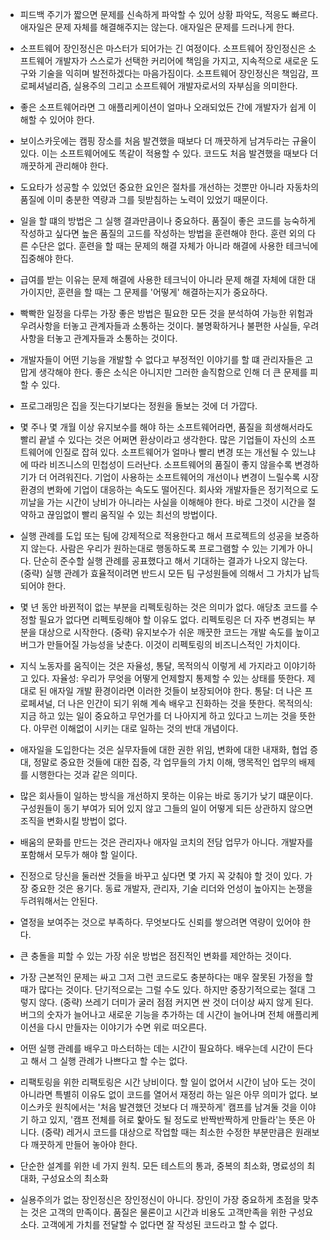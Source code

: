 * 피드백 주기가 짧으면 문제를 신속하게 파악할 수 있어 상황 파악도, 적응도 빠르다. 애자일은 문제 자체를 해결해주지는 않는다. 애자일은 문제를 드러나게 한다.

* 소프트웨어 장인정신은 마스터가 되어가는 긴 여정이다. 소프트웨어 장인정신은 소프트웨어 개발자가 스스로가 선택한 커리어에 책임을 가지고, 지속적으로 새로운 도구와 기술을 익히며 발전하겠다는 마음가짐이다. 소프트웨어 장인정신은 책임감, 프로페셔널리즘, 실용주의 그리고 소프트웨어 개발자로서의 자부심을 의미한다.

* 좋은 소프트웨어라면 그 애플리케이션이 얼마나 오래되었든 간에 개발자가 쉽게 이해할 수 있어야 한다.

* 보이스카웃에는 캠핑 장소를 처음 발견했을 때보다 더 깨끗하게 남겨두라는 규율이 있다. 이는 소프트웨어에도 똑같이 적용할 수 있다. 코드도 처음 발견했을 때보다 더 깨끗하게 관리해야 한다.

* 도요타가 성공할 수 있었던 중요한 요인은 절차를 개선하는 것뿐만 아니라 자동차의 품질에 이미 충분한 역량과 그를 뒷받침하는 노력이 있었기 때문이다.

* 일을 할 떄의 방법은 그 실행 결과만큼이나 중요하다. 품질이 좋은 코드를 능숙하게 작성하고 싶다면 높은 품질의 고드를 작성하는 방법을 훈련해야 한다. 훈련 외의 다른 수단은 없다. 훈련을 할 때는 문제의 해결 자체가 아니라 해결에 사용한 테크닉에 집중해야 한다.

* 급여를 받는 이유는 문제 해결에 사용한 테크닉이 아니라 문제 해결 자체에 대한 대가이지만, 훈련을 할 때는 그 문제를 '어떻게' 해결하는지가 중요하다. 

* 빡빡한 일정을 다루는 가장 좋은 방법은 필요한 모든 것을 분석하여 가능한 위험과 우려사항을 터놓고 관계자들과 소통하는 것이다. 불명확하거나 불편한 사실들, 우려사항을 터놓고 관계자들과 소통하는 것이다. 

* 개발자들이 어떤 기능을 개발할 수 없다고 부정적인 이야기를 할 떄 관리자들은 고맙게 생각해야 한다. 좋은 소식은 아니지만 그러한 솔직함으로 인해 더 큰 문제를 피할 수 있다.

* 프로그래밍은 집을 짓는다기보다는 정원을 돌보는 것에 더 가깝다.

* 몇 주나 몇 개월 이상 유지보수를 해야 하는 소프트웨어라면, 품질을 희생해서라도 빨리 끝낼 수 있다는 것은 어쩌면 환상이라고 생각한다. 많은 기업들이 자신의 소프트웨어에 인질로 잡혀 있다. 소프트웨어가 얼마나 빨리 변경 또는 개선될 수 있느냐에 따라 비즈니스의 민첩성이 드러난다. 소프트웨어의 품질이 좋지 않을수록 변경하기가 더 어려워진다. 기업이 사용하는 소프트웨어의 개선이나 변경이 느릴수록 시장 환경의 변화에 기업이 대응하는 속도도 떨어진다. 회사와 개발자들은 정기적으로 도끼날을 가는 시간이 낭비가 아니라는 사실을 이해해야 한다. 바로 그것이 시간을 절약하고 끊임없이 빨리 움직일 수 있는 최선의 방법이다.

* 실행 관례를 도입 또는 팀에 강제적으로 적용한다고 해서 프로젝트의 성공을 보증하지 않는다. 사람은 우리가 원하는대로 행동하도록 프로그램할 수 있는 기계가 아니다. 단순히 준수할 실행 관례를 공표했다고 해서 기대하는 결과가 나오지 않는다. (중략) 실행 관례가 효율적이려면 반드시 모든 팀 구성원들에 의해서 그 가치가 납득되어야 한다.

* 몇 년 동안 바뀐적이 없는 부분을 리펙토링하는 것은 의미가 없다. 애당초 코드를 수정할 필요가 없다면 리펙토링해야 할 이유도 없다. 리펙토링은 더 자주 변경되는 부분을 대상으로 시작한다. (중략) 유지보수가 쉬운 깨끗한 코드는 개발 속도를 높이고 버그가 만들어질 가능성을 낮춘다. 이것이 리펙토링의 비즈니스적인 가치이다.

* 지식 노동자를 움직이는 것은 자율성, 통달, 목적의식 이렇게 세 가지라고 이야기하고 있다. 자율성: 우리가 무엇을 어떻게 언제할지 통제할 수 있는 상태를 뜻한다. 제대로 된 애자일 개발 환경이라면 이러한 것들이 보장되어야 한다. 통달: 더 나은 프로페셔널, 더 나은 인간이 되기 위해 계속 배우고 진화하는 것을 뜻한다. 목적의식: 지금 하고 있는 일이 중요하고 무언가를 더 나아지게 하고 있다고 느끼는 것을 뜻한다. 아무런 이해없이 시키는 대로 일하는 것의 반대 개념이다.

* 애자일을 도입한다는 것은 실무자들에 대한 권한 위임, 변화에 대한 내재화, 협업 증대, 정말로 중요한 것들에 대한 집중, 각 업무들의 가치 이해, 맹목적인 업무의 배제를 시행한다는 것과 같은 의미다. 

* 많은 회사들이 일하는 방식을 개선하지 못하는 이유는 바로 동기가 낮기 떄문이다. 구성원들이 동기 부여가 되어 있지 않고 그들의 일이 어떻게 되든 상관하지 않으면 조직을 변화시킬 방법이 없다.

* 배움의 문화를 만드는 것은 관리자나 애자일 코치의 전담 업무가 아니다. 개발자를 포함해서 모두가 해야 할 일이다. 

* 진정으로 당신을 둘러싼 것들을 바꾸고 싶다면 몇 가지 꼭 갖춰야 할 것이 있다. 가장 중요한 것은 용기다. 동료 개발자, 관리자, 기술 리더와 언성이 높아지는 논쟁을 두려워해서는 안된다. 

* 열정을 보여주는 것으로 부족하다. 무엇보다도 신뢰를 쌓으려면 역량이 있어야 한다.

* 큰 충돌을 피할 수 있는 가장 쉬운 방법은 점진적인 변화를 제안하는 것이다. 

* 가장 근본적인 문제는 싸고 그저 그런 코드로도 충분하다는 매우 잘못된 가정을 할 때가 많다는 것이다. 단기적으로는 그럴 수도 있다. 하지만 중장기적으로는 절대 그렇지 않다. (중략) 쓰레기 더미가 굴러 점점 커지면 싼 것이 더이상 싸지 않게 된다. 버그의 숫자가 늘어나고 새로운 기능을 추가하는 데 시간이 늘어나며 전체 애플리케이션을 다시 만들자는 이야기가 수면 위로 떠오른다.

* 어떤 실행 관례를 배우고 마스터하는 데는 시간이 필요하다. 배우는데 시간이 든다고 해서 그 실행 관례가 나쁘다고 할 수는 없다.

* 리팩토링을 위한 리팩토링은 시간 낭비이다. 할 일이 없어서 시간이 남아 도는 것이 아니라면 특별히 이유도 없이 코드를 열어서 재정리 하는 일은 아무 의미가 없다. 보이스카웃 원칙에서는 '처음 발견했던 것보다 더 깨끗하게' 캠프를 남겨둘 것을 이야기 하고 있지, '캠프 전체를 혀로 핥아도 될 정도로 반짝반짝하게 만들라'는 뜻은 아니다. (중략) 레거시 코드를 대상으로 작업할 때는 최소한 수정한 부분만큼은 원래보다 깨끗하게 만들어 놓아야 한다.

* 단순한 설계를 위한 네 가지 원칙. 모든 테스트의 통과, 중복의 최소화, 명료성의 최대화, 구성요소의 최소화

* 실용주의가 없는 장인정신은 장인정신이 아니다. 장인이 가장 중요하게 초점을 맞추는 것은 고객의 만족이다. 품질은 물론이고 시간과 비용도 고객만족을 위한 구성요소다. 고객에게 가치를 전달할 수 없다면 잘 작성된 코드라고 할 수 없다.

